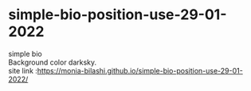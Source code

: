 # simple-bio-position-use-29-01-2022
simple bio <br/>
Background color darksky. <br>
site link :https://monia-bilashi.github.io/simple-bio-position-use-29-01-2022/

